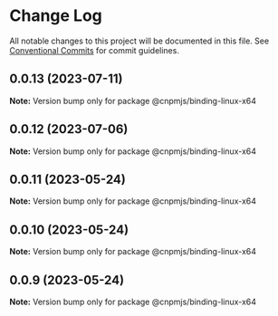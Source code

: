 # Change Log

All notable changes to this project will be documented in this file.
See [Conventional Commits](https://conventionalcommits.org) for commit guidelines.

## 0.0.13 (2023-07-11)

**Note:** Version bump only for package @cnpmjs/binding-linux-x64





## 0.0.12 (2023-07-06)

**Note:** Version bump only for package @cnpmjs/binding-linux-x64





## 0.0.11 (2023-05-24)

**Note:** Version bump only for package @cnpmjs/binding-linux-x64





## 0.0.10 (2023-05-24)

**Note:** Version bump only for package @cnpmjs/binding-linux-x64





## 0.0.9 (2023-05-24)

**Note:** Version bump only for package @cnpmjs/binding-linux-x64
